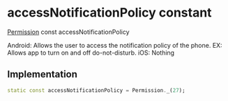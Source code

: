 


# accessNotificationPolicy constant







[Permission](../../zego_uikit_prebuilt_live_audio_room/Permission-class.md) const accessNotificationPolicy
  




<p>Android: Allows the user to access the notification policy of the phone.
EX: Allows app to turn on and off do-not-disturb.
iOS: Nothing</p>



## Implementation

```dart
static const accessNotificationPolicy = Permission._(27);
```








